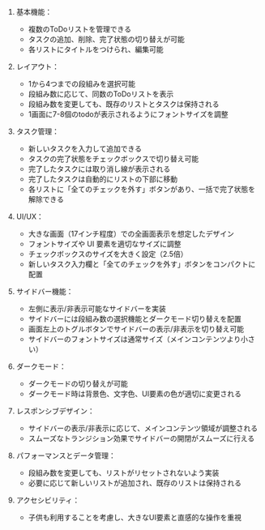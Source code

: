 
1. 基本機能：
   - 複数のToDoリストを管理できる
   - タスクの追加、削除、完了状態の切り替えが可能
   - 各リストにタイトルをつけられ、編集可能

2. レイアウト：
   - 1から4つまでの段組みを選択可能
   - 段組み数に応じて、同数のToDoリストを表示
   - 段組み数を変更しても、既存のリストとタスクは保持される
   - 1画面に7-8個のtodoが表示されるようにフォントサイズを調整

3. タスク管理：
   - 新しいタスクを入力して追加できる
   - タスクの完了状態をチェックボックスで切り替え可能
   - 完了したタスクには取り消し線が表示される
   - 完了したタスクは自動的にリストの下部に移動
   - 各リストに「全てのチェックを外す」ボタンがあり、一括で完了状態を解除できる

4. UI/UX：
   - 大きな画面（17インチ程度）での全画面表示を想定したデザイン
   - フォントサイズや UI 要素を適切なサイズに調整
   - チェックボックスのサイズを大きく設定（2.5倍）
   - 新しいタスク入力欄と「全てのチェックを外す」ボタンをコンパクトに配置

5. サイドバー機能：
   - 左側に表示/非表示可能なサイドバーを実装
   - サイドバーには段組み数の選択機能とダークモード切り替えを配置
   - 画面左上のトグルボタンでサイドバーの表示/非表示を切り替え可能
   - サイドバーのフォントサイズは通常サイズ（メインコンテンツより小さい）

6. ダークモード：
   - ダークモードの切り替えが可能
   - ダークモード時は背景色、文字色、UI要素の色が適切に変更される

7. レスポンシブデザイン：
   - サイドバーの表示/非表示に応じて、メインコンテンツ領域が調整される
   - スムーズなトランジション効果でサイドバーの開閉がスムーズに行える

8. パフォーマンスとデータ管理：
   - 段組み数を変更しても、リストがリセットされないよう実装
   - 必要に応じて新しいリストが追加され、既存のリストは保持される

9. アクセシビリティ：
   - 子供も利用することを考慮し、大きなUI要素と直感的な操作を重視

